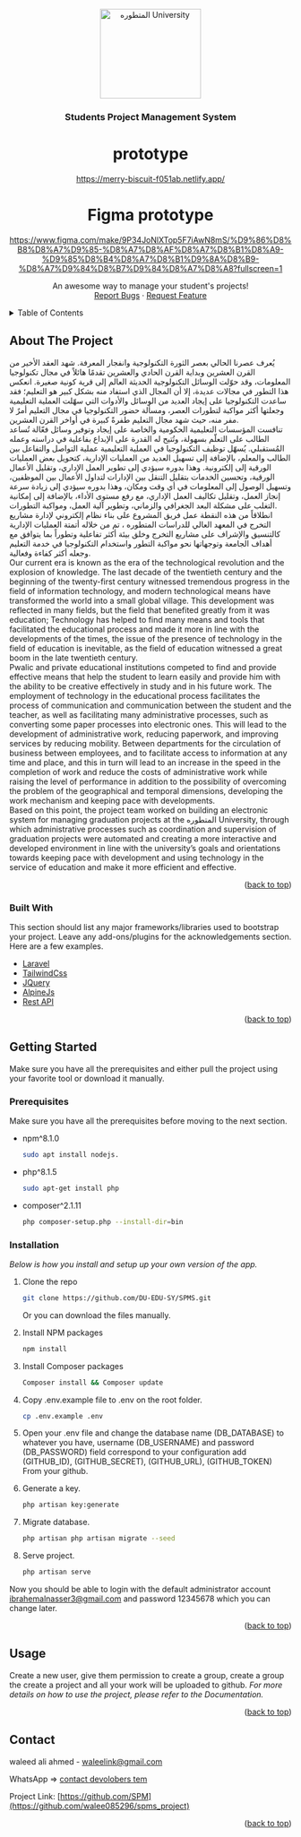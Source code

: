 <div id="top"></div>
<!-- PROJECT LOGO -->
<br />
<div align="center">
  <a href="https://advancedacademy.edu.eg/Katamia/RootPages/Default.aspx" />
     <img src="./Logo.png" alt=" المتطوره University" width="180" height="160">
  </a>

  <h3 align="center">Students Project Management System</h3>

  # prototype
https://merry-biscuit-f051ab.netlify.app/

# Figma prototype
https://www.figma.com/make/9P34JoNlXTop5F7iAwN8mS/%D9%86%D8%B8%D8%A7%D9%85-%D8%A7%D8%AF%D8%A7%D8%B1%D8%A9-%D9%85%D8%B4%D8%A7%D8%B1%D9%8A%D8%B9-%D8%A7%D9%84%D8%B7%D9%84%D8%A7%D8%A8?fullscreen=1


  <p align="center">
    An awesome way  to manage your student's projects!
    <br />
    <a href="#">Report Bugs</a>
    ·
    <a href="#">Request Feature</a>
  </p>
</div>



<!-- TABLE OF CONTENTS -->
<details>
  <summary>Table of Contents</summary>
  <ol>
    <li>
      <a href="#about-the-project">About The Project</a>
      <ul>
        <li><a href="#built-with">Built With</a></li>
      </ul>
    </li>
    <li>
      <a href="#getting-started">Getting Started</a>
      <ul>
        <li><a href="#prerequisites">Prerequisites</a></li>
        <li><a href="#installation">Installation</a></li>
      </ul>
    </li>
    <li><a href="#usage">Usage</a></li>
    <li><a href="#contact">Contact</a></li>
  </ol>
</details>



<!-- ABOUT THE PROJECT -->
## About The Project

يُعرف عصرنا الحالي بعصر الثورة التكنولوجية وانفجار المعرفة. شهد العقد الأخير من القرن العشرين وبداية القرن الحادي والعشرين تقدمًا هائلاً في مجال تكنولوجيا المعلومات، وقد حوّلت الوسائل التكنولوجية الحديثة العالم إلى قرية كونية صغيرة. انعكس هذا التطور في مجالات عديدة، إلا أن المجال الذي استفاد منه بشكل كبير هو التعليم؛ فقد ساعدت التكنولوجيا على إيجاد العديد من الوسائل والأدوات التي سهّلت العملية التعليمية وجعلتها أكثر مواكبة لتطورات العصر، ومسألة حضور التكنولوجيا في مجال التعليم أمرٌ لا مفر منه، حيث شهد مجال التعليم طفرةً كبيرة في أواخر القرن العشرين.
<br/>
تنافست المؤسسات التعليمية الحكومية والخاصة على إيجاد وتوفير وسائل فعّالة تُساعد الطالب على التعلّم بسهولة، وتُتيح له القدرة على الإبداع بفاعلية في دراسته وعمله المُستقبلي. يُسهّل توظيف التكنولوجيا في العملية التعليمية عملية التواصل والتفاعل بين الطالب والمعلم، بالإضافة إلى تسهيل العديد من العمليات الإدارية، كتحويل بعض العمليات الورقية إلى إلكترونية. وهذا بدوره سيؤدي إلى تطوير العمل الإداري، وتقليل الأعمال الورقية، وتحسين الخدمات بتقليل التنقل بين الإدارات لتداول الأعمال بين الموظفين، وتسهيل الوصول إلى المعلومات في أي وقت ومكان، وهذا بدوره سيؤدي إلى زيادة سرعة إنجاز العمل، وتقليل تكاليف العمل الإداري، مع رفع مستوى الأداء، بالإضافة إلى إمكانية التغلب على مشكلة البعد الجغرافي والزماني، وتطوير آلية العمل، ومواكبة التطورات.
<br/>
انطلاقاً من هذه النقطة عمل فريق المشروع على بناء نظام إلكتروني لإدارة مشاريع التخرج في المعهد العالي للدراسات المتطوره ، تم من خلاله أتمتة العمليات الإدارية كالتنسيق والإشراف على مشاريع التخرج وخلق بيئة أكثر تفاعلية وتطوراً بما يتوافق مع أهداف الجامعة وتوجهاتها نحو مواكبة التطور واستخدام التكنولوجيا في خدمة التعليم وجعله أكثر كفاءة وفعالية.
<br/>
Our current era is known as the era of the technological revolution and the explosion of knowledge. The last decade of the twentieth century and the beginning of the twenty-first century witnessed tremendous progress in the field of information technology, and modern technological means have transformed the world into a small global village.
This development was reflected in many fields, but the field that benefited greatly from it was education; Technology has helped to find many means and tools that facilitated the educational process and made it more in line with the developments of the times, the issue of the presence of technology in the field of education is inevitable, as the field of education witnessed a great boom in the late twentieth century.
<br/>
Pwalic and private educational institutions competed to find and provide effective means that help the student to learn easily and provide him with the ability to be creative effectively in study and in his future work. The employment of technology in the educational process facilitates the process of communication and communication between the student and the teacher, as well as facilitating many administrative processes, such as converting some paper processes into electronic ones. This will lead to the development of administrative work, reducing paperwork, and improving services by reducing mobility. Between departments for the circulation of business between employees, and to facilitate access to information at any time and place, and this in turn will lead to an increase in the speed in the completion of work and reduce the costs of administrative work while raising the level of performance in addition to the possibility of overcoming the problem of the geographical and temporal dimensions, developing the work mechanism and keeping pace with developments.
<br/>
Based on this point, the project team worked on building an electronic system for managing graduation projects at the  المتطوره University, through which administrative processes such as coordination and supervision of graduation projects were automated and creating a more interactive and developed environment in line with the university’s goals and orientations towards keeping pace with development and using technology in the service of education and make it more efficient and effective.

<p align="right">(<a href="#top">back to top</a>)</p>



### Built With

This section should list any major frameworks/libraries used to bootstrap your project. Leave any add-ons/plugins for the acknowledgements section. Here are a few examples.

* [Laravel](https://laravel.com)
* [TailwindCss](https://tailwindcss.com/)
* [JQuery](https://jquery.com)
* [AlpineJs](https://alpinejs.dev/)
* [Rest API](https://docs.github.com/en/rest)

<p align="right">(<a href="#top">back to top</a>)</p>



<!-- GETTING STARTED -->
## Getting Started

Make sure you have all the prerequisites and either pull the project using your favorite tool or download it manually.

### Prerequisites

Make sure you have all the prerequisites before moving to the next section.
* npm^8.1.0
  ```sh
  sudo apt install nodejs.
  ```
* php^8.1.5
  ```sh
  sudo apt-get install php
  ```
* composer^2.1.11
  ```sh
  php composer-setup.php --install-dir=bin
  ```

### Installation

_Below is how you install and setup up your own version of the app._ 

1. Clone the repo
   ```sh
   git clone https://github.com/DU-EDU-SY/SPMS.git
   ```
   Or you can download the files manually.

2. Install NPM packages
   ```sh
   npm install
   ```
3. Install Composer packages
   ```sh
   Composer install && Composer update
   ```
4. Copy .env.example file to .env on the root folder.
   ```sh
   cp .env.example .env
   ```

5. Open your .env file and change the database name (DB_DATABASE) to whatever you have, username (DB_USERNAME) and password (DB_PASSWORD) field correspond to your configuration add (GITHUB_ID), (GITHUB_SECRET), (GITHUB_URL), (GITHUB_TOKEN) From your github.

6. Generate a key.
   ```sh
   php artisan key:generate
   ```

7. Migrate database.
   ```sh
   php artisan php artisan migrate --seed
   ```
8. Serve project.
   ```sh
   php artisan serve
   ```
Now you should be able to login with the default administrator account ibrahemalnasser3@gmail.com and password 12345678 which you can change later.
   
<p align="right">(<a href="#top">back to top</a>)</p>



<!-- USAGE EXAMPLES -->
## Usage

Create a new user, give them permission to create a group, create a group the create a project and all your work will be uploaded to github.
_For more details on how to use the project, please refer to the Documentation._

<p align="right">(<a href="#top">back to top</a>)</p>

## Contact

waleed ali ahmed - waleelink@gmail.com
    <p >WhatsApp => <a href="https://wa.me/+201142881682">contact devolobers tem </a></p>
Project Link: [https://github.com/SPM](https://github.com/walee085296/spms_project)

<p align="right">(<a href="#top">back to top</a>)</p>
